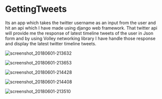 # GettingTweets
Its an app which takes the twitter username as an input from the user and hit an api which I have made using 
django web framework. That twitter api will provide me the response of latest timeline tweets of the user in Json form and by
using Volley networking library I have handle those response and display the latest twitter timeline tweets.


![screenshot_20180601-213632](https://user-images.githubusercontent.com/34206585/40852264-7fcbd584-65e7-11e8-8694-b0d944d8d7dd.png)

![screenshot_20180601-213653](https://user-images.githubusercontent.com/34206585/40852268-846d5702-65e7-11e8-8789-dd5cec4cb81a.png)

![screenshot_20180601-214428](https://user-images.githubusercontent.com/34206585/40852269-85cf05fa-65e7-11e8-8095-60ff750ab376.png)

![screenshot_20180601-214408](https://user-images.githubusercontent.com/34206585/40852272-86f5ca22-65e7-11e8-892b-5b0d01b9f4f1.png)

![screenshot_20180601-213510](https://user-images.githubusercontent.com/34206585/40852275-88c12f04-65e7-11e8-996d-9e39eb0a19b1.png)
